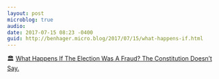 ```yaml
---
layout: post
microblog: true
audio: 
date: 2017-07-15 08:23 -0400
guid: http://benhager.micro.blog/2017/07/15/what-happens-if.html
---
```

🏛 [What Happens If The Election Was A Fraud? The Constitution Doesn’t Say.](https://fivethirtyeight.com/features/what-happens-if-the-election-was-a-fraud-the-constitution-doesnt-say/)
